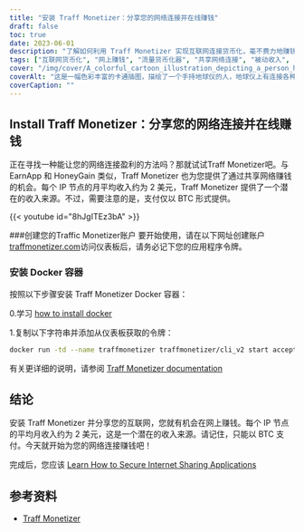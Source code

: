 ```yaml
---
title: "安装 Traff Monetizer：分享您的网络连接并在线赚钱"
draft: false
toc: true
date: 2023-06-01
description: "了解如何利用 Traff Monetizer 实现互联网连接货币化，毫不费力地赚钱，通过分享互联网提供潜在收入来源。"
tags: ["互联网货币化", "网上赚钱", "流量货币化器", "共享网络连接", "被动收入", "BTC 付款", "在家赚钱", "网络共享", "网上赚钱机会", "使用 Traffic Monetizer 盈利", "货币化平台", "网络赚钱", "赚取被动收入", "互联网货币化", "赚取比特币", "共享闲置网络", "网络收入来源", "赚取 Docker 容器", "网赚潜力", "互联网共享网络", "以每个 IP 节点赚取", "网赚", "赚取 BTC", "互联网收入", "通过网络分享赚钱", "Traff Monetizer 教程", "互联网货币化指南", "赚取与互联网连接", "创建 Traff Monetizer 账户", "安装 Traff Monetizer Docker"]
cover: "/img/cover/A_colorful_cartoon_illustration_depicting_a_person_holding.png"
coverAlt: "这是一幅色彩丰富的卡通插图，描绘了一个手持地球仪的人，地球仪上有连接各种设备的网络线，代表了共享互联网和赚钱的概念。"
coverCaption: ""
---
```


## Install Traff Monetizer：分享您的网络连接并在线赚钱

正在寻找一种能让您的网络连接盈利的方法吗？那就试试Traff Monetizer吧。与 EarnApp 和 HoneyGain 类似，Traff Monetizer 也为您提供了通过共享网络赚钱的机会。每个 IP 节点的月平均收入约为 2 美元，Traff Monetizer 提供了一个潜在的收入来源。不过，需要注意的是，支付仅以 BTC 形式提供。

{{< youtube id="8hJgITEz3bA" >}}

###创建您的Traffic Monetizer账户
要开始使用，请在以下网址创建账户 [traffmonetizer.com](https://traffmonetizer.com/?aff=1389828&utm_source=traffmonetizerdockerguide)访问仪表板后，请务必记下您的应用程序令牌。

### 安装 Docker 容器
按照以下步骤安装 Traff Monetizer Docker 容器：

0.学习 [how to install docker](https://simeononsecurity.com/other/creating-profitable-low-powered-crypto-miners/#installing-docker)

1.复制以下字符串并添加从仪表板获取的令牌：
```bash
docker run -td --name traffmonetizer traffmonetizer/cli_v2 start accept --token YOUR_TOKEN
```

有关更详细的说明，请参阅 [Traff Monetizer documentation](https://traffmonetizer.com/?aff=1389828&utm_source=traffmonetizerdockerguide)


## 结论

安装 Traff Monetizer 并分享您的互联网，您就有机会在网上赚钱。每个 IP 节点的平均月收入约为 2 美元，这是一个潜在的收入来源。请记住，只能以 BTC 支付。今天就开始为您的网络连接赚钱吧！

完成后，您应该 [Learn How to Secure Internet Sharing Applications](https://simeononsecurity.com/other/how-to-secure-internet-sharing-applications/)

## 参考资料

- [Traff Monetizer](https://traffmonetizer.com/?aff=1389828&utm_source=traffmonetizerdockerguide)



